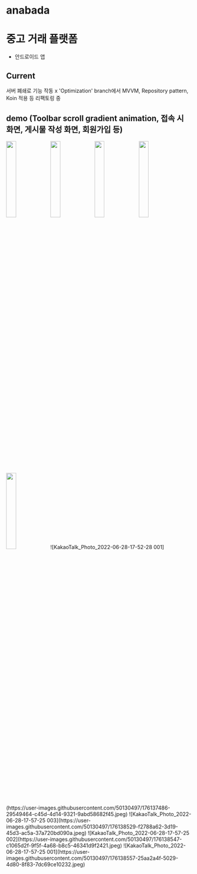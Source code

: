 # anabada
# 중고 거래 플랫폼

-   안드로이드 앱


## Current

서버 폐쇄로 기능 작동 x
'Optimization' branch에서 MVVM, Repository pattern, Koin 적용 등 리팩토링 중

## demo (Toolbar scroll gradient animation, 접속 시 화면, 게시물 작성 화면, 회원가입  등)

<img src="https://user-images.githubusercontent.com/50130497/176137341-56a8ae80-47c5-40a3-a0f2-6b2ed456a715.jpeg" width="23%">
<img src="https://user-images.githubusercontent.com/50130497/176137376-10e22ca2-6971-4e9a-9189-620a0ed62267.jpeg" width="23%">
<img src="https://user-images.githubusercontent.com/50130497/176137395-508c1a8e-23fb-432f-9652-5cf8dd323d2e.jpeg" width="23%">
<img src="https://user-images.githubusercontent.com/50130497/176137430-fdb8bda1-89ee-4afe-af0e-15de804d9ef6.jpeg" width="23%">
<img src="https://user-images.githubusercontent.com/50130497/176137459-0419633c-9cf4-49c2-bf3b-bb8947dfa516.jpeg" width="23%">
<!-- ![KakaoTalk_Photo_2022-06-28-17-52-30 006](https://user-images.githubusercontent.com/50130497/176137341-56a8ae80-47c5-40a3-a0f2-6b2ed456a715.jpeg)
![KakaoTalk_Photo_2022-06-28-17-52-30 005](https://user-images.githubusercontent.com/50130497/176137376-10e22ca2-6971-4e9a-9189-620a0ed62267.jpeg)
![KakaoTalk_Photo_2022-06-28-17-52-29 004](https://user-images.githubusercontent.com/50130497/176137395-508c1a8e-23fb-432f-9652-5cf8dd323d2e.jpeg)
![KakaoTalk_Photo_2022-06-28-17-52-29 003](https://user-images.githubusercontent.com/50130497/176137430-fdb8bda1-89ee-4afe-af0e-15de804d9ef6.jpeg)
![KakaoTalk_Photo_2022-06-28-17-52-29 002](https://user-images.githubusercontent.com/50130497/176137459-0419633c-9cf4-49c2-bf3b-bb8947dfa516.jpeg) -->
![KakaoTalk_Photo_2022-06-28-17-52-28 001](https://user-images.githubusercontent.com/50130497/176137486-29549464-c45d-4d14-9321-9abd58682f45.jpeg)
![KakaoTalk_Photo_2022-06-28-17-57-25 003](https://user-images.githubusercontent.com/50130497/176138529-f2788a62-3d19-45d3-ac5a-37a720bd090a.jpeg)
![KakaoTalk_Photo_2022-06-28-17-57-25 002](https://user-images.githubusercontent.com/50130497/176138547-c1065d2f-9f5f-4a68-b8c5-46341d9f2421.jpeg)
![KakaoTalk_Photo_2022-06-28-17-57-25 001](https://user-images.githubusercontent.com/50130497/176138557-25aa2a4f-5029-4d80-8f83-7dc69ce10232.jpeg)

